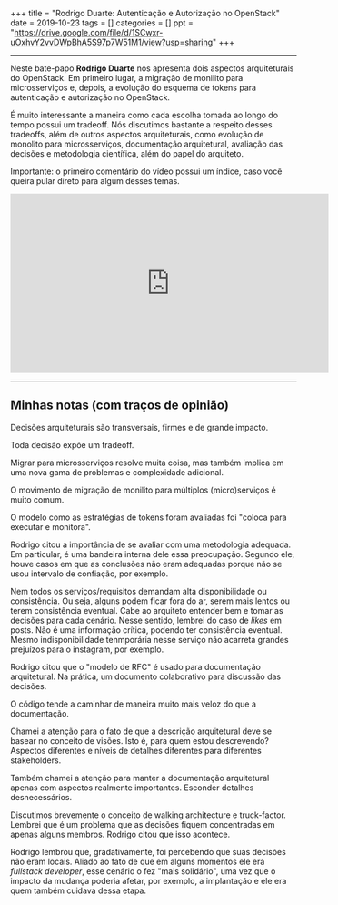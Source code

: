 +++
title = "Rodrigo Duarte: Autenticação e Autorização no OpenStack"
date = 2019-10-23
tags = []
categories = []
ppt = "https://drive.google.com/file/d/1SCwxr-uOxhvY2vvDWpBhA5S97p7W51M1/view?usp=sharing"
+++

***

Neste bate-papo **Rodrigo Duarte** nos apresenta dois aspectos arquiteturais do OpenStack. Em primeiro lugar, a migração de monilito para microsserviços e, depois, a evolução do esquema de tokens para autenticação e autorização no OpenStack. 

É muito interessante a maneira como cada escolha tomada ao longo do tempo possui um tradeoff. Nós discutimos bastante a respeito desses tradeoffs, além de outros aspectos arquiteturais, como evolução de monolito para microsserviços, documentação arquitetural, avaliação das decisões e metodologia científica, além do papel do arquiteto.

Importante: o primeiro comentário do vídeo possui um índice, caso você queira pular direto para algum desses temas.

<center>
<iframe width="560" height="315" src="https://www.youtube.com/embed/PuCSjWzWRuQ" frameborder="0" allow="accelerometer; autoplay; encrypted-media; gyroscope; picture-in-picture" allowfullscreen></iframe>
</center>

***

## Minhas notas (com traços de opinião)

Decisões arquiteturais são transversais, firmes e de grande impacto.

Toda decisão expõe um tradeoff.

Migrar para microsserviços resolve muita coisa, mas também implica em uma nova gama de problemas e complexidade adicional.

O movimento de migração de monilito para múltiplos (micro)serviços é muito comum.

O modelo como as estratégias de tokens foram avaliadas foi "coloca para executar e monitora".

Rodrigo citou a importância de se avaliar com uma metodologia adequada. Em particular, é uma bandeira interna dele essa preocupação. Segundo ele, houve casos em que as conclusões não eram adequadas porque não se usou intervalo de confiação, por exemplo.

Nem todos os serviços/requisitos demandam alta disponibilidade ou consistência. Ou seja, alguns podem ficar fora do ar, serem mais lentos ou terem consistência eventual. Cabe ao arquiteto entender bem e tomar as decisões para cada cenário. Nesse sentido, lembrei do caso de *likes* em posts. Não é uma informação crítica, podendo ter consistência eventual. Mesmo indisponibilidade tenmporária nesse serviço não acarreta grandes prejuízos para o instagram, por exemplo.

Rodrigo citou que o "modelo de RFC" é usado para documentação arquitetural. Na prática, um documento colaborativo para discussão das decisões.

O código tende a caminhar de maneira muito mais veloz do que a documentação.

Chamei a atenção para o fato de que a descrição arquitetural deve se basear no conceito de visões. Isto é, para quem estou descrevendo? Aspectos diferentes e níveis de detalhes diferentes para diferentes stakeholders.

Também chamei a atenção para manter a documentação arquitetural apenas com aspectos realmente importantes. Esconder detalhes desnecessários.

Discutimos brevemente o conceito de walking architecture e truck-factor. Lembrei que é um problema que as decisões fiquem concentradas em apenas alguns membros. Rodrigo citou que isso acontece.

Rodrigo lembrou que, gradativamente, foi percebendo que suas decisões não eram locais. Aliado ao fato de que em alguns momentos ele era *fullstack developer*, esse cenário o fez "mais solidário", uma vez que o impacto da mudança poderia afetar, por exemplo, a implantação e ele era quem também cuidava dessa etapa.












